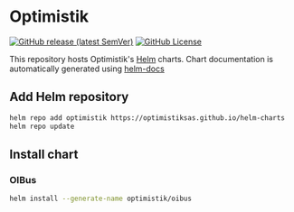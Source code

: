 # Optimistik

[![GitHub release (latest SemVer)](https://img.shields.io/github/v/release/optimistiksas/helm-charts?style=for-the-badge)](https://github.com/optimistiksas/helm-charts/releases/latest)
[![GitHub License](https://img.shields.io/github/license/optimistiksas/helm-charts?style=for-the-badge)](https://github.com/OptimistikSAS/helm-charts/raw/refs/heads/main/LICENSE)


This repository hosts Optimistik's [Helm](https://helm.sh) charts. Chart documentation is automatically generated using [helm-docs](https://github.com/norwoodj/helm-docs)

## Add Helm repository

```bash
helm repo add optimistik https://optimistiksas.github.io/helm-charts
helm repo update
```

## Install chart

### OIBus

```bash
helm install --generate-name optimistik/oibus
```
